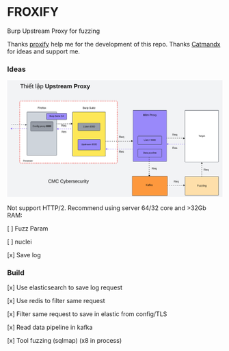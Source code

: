 # FROXIFY
Burp Upstream Proxy for fuzzing

Thanks [proxify](https://github.com/projectdiscovery/proxify) help me for the development of this repo. Thanks [Catmandx](https://github.com/catmandx) for ideas and support me. 

### Ideas
![](image/Screenshot%202023-11-03%20110833.png)

Not support HTTP/2. Recommend using server 64/32 core and >32Gb RAM:

[ ] Fuzz Param

[ ] nuclei

[x] Save log

### Build
[x] Use elasticsearch to save log request

[x] Use redis to filter same request

[x] Filter same request to save in elastic from config/TLS

[x] Read data pipeline in kafka

[x] Tool fuzzing (sqlmap) (x8 in process)
